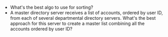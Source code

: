 - What's the best algo to use for sorting?
- A master directory server receives a list of accounts, ordered by user ID, from each of several departmental directory servers. What's the best approach for this server to create a master list combining all the accounts ordered by user ID?